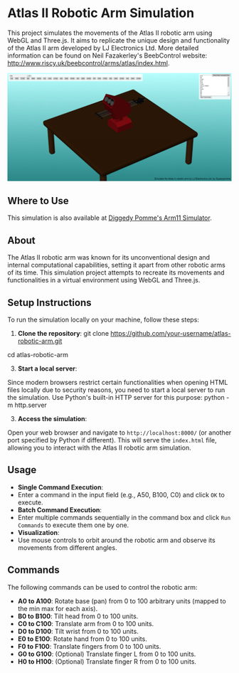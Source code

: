 # Atlas II Robotic Arm Simulation

This project simulates the movements of the Atlas II robotic arm using WebGL and Three.js. It aims to replicate the unique design and functionality of the Atlas II arm developed by LJ Electronics Ltd. More detailed information can be found on Neil Fazakerley's BeebControl website: http://www.riscy.uk/beebcontrol/arms/atlas/index.html.

![Demo](/images/atlas.png)

## Where to Use

This simulation is also available at [Diggedy Pomme's Arm11 Simulator](https://diggedypomme.com/stu/arm11.html).

## About

The Atlas II robotic arm was known for its unconventional design and internal computational capabilities, setting it apart from other robotic arms of its time. This simulation project attempts to recreate its movements and functionalities in a virtual environment using WebGL and Three.js.

## Setup Instructions

To run the simulation locally on your machine, follow these steps:

1. **Clone the repository**:
git clone https://github.com/your-username/atlas-robotic-arm.git

cd atlas-robotic-arm

3. **Start a local server**:

Since modern browsers restrict certain functionalities when opening HTML files locally due to security reasons, you need to start a local server to run the simulation. Use Python's built-in HTTP server for this purpose:
python -m http.server


3. **Access the simulation**:

Open your web browser and navigate to `http://localhost:8000/` (or another port specified by Python if different). This will serve the `index.html` file, allowing you to interact with the Atlas II robotic arm simulation.

## Usage

- **Single Command Execution**:
- Enter a command in the input field (e.g., A50, B100, C0) and click `OK` to execute.
- **Batch Command Execution**:
- Enter multiple commands sequentially in the command box and click `Run Commands` to execute them one by one.
- **Visualization**:
- Use mouse controls to orbit around the robotic arm and observe its movements from different angles.

## Commands

The following commands can be used to control the robotic arm:

- **A0 to A100**: Rotate base (pan) from 0 to 100 arbitrary units (mapped to the min max for each axis).
- **B0 to B100**: Tilt head from 0 to 100 units.
- **C0 to C100**: Translate arm from 0 to 100 units.
- **D0 to D100**: Tilt wrist from 0 to 100 units.
- **E0 to E100**: Rotate hand from 0 to 100 units.
- **F0 to F100**: Translate fingers from 0 to 100 units.
- **G0 to G100**: (Optional) Translate finger L from 0 to 100 units.
- **H0 to H100**: (Optional) Translate finger R from 0 to 100 units.


